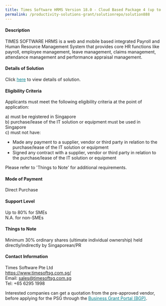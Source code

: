 ```yaml
---
title: Times Software HRMS Version 18.0 - Cloud Based Package 4 (up to 150 pax)
permalink: /productivity-solutions-grant/solutionrepo/solution888
---
```


#### Description

TIMES SOFTWARE HRMS is a web and mobile based integrated Payroll and Human Resource Management System that provides core HR functions like payroll, employee management, leave management, claims management, attendance management and performance appraisal management. 

#### Details of Solution

Click <a href='https://govassist.gobusiness.gov.sg/images/psg/Times_Software_Annex_3_Part_4.pdf' style='color:#037e8a'>here</a> to view details of solution.

#### Eligibility Criteria

Applicants must meet the following eligibility criteria at the point of application:

a) must be registered in Singapore <br>
b) purchase/lease of the IT solution or equipment must be used in Singapore <br>
c) must not have:
- Made any payment to a supplier, vendor or third party in relation to the purchase/lease of the IT solution or equipment
- Signed any contract with a supplier, vendor or third party in relation to the purchase/lease of the IT solution or equipment

Please refer to 'Things to Note' for additional requirements.

#### Mode of Payment
Direct Purchase

#### Support Level
Up to 80% for SMEs <br>
N.A. for non-SMEs

#### Things to Note
Minimum 30% ordinary shares (ultimate individual ownership) held directly/indirectly by Singaporean/PR

#### Contact Information
Times Software Pte Ltd<br>https://www.timesoftsg.com.sg/<br>Email: sales@timesoftsg.com.sg<br>Tel: +65 6295 1998

Interested companies can get a quotation from the pre-approved vendor, before applying for the PSG through the <a target='_blank' style='color:#037e8a' href='https://www.businessgrants.gov.sg/'>Business Grant Portal (BGP)</a>.
